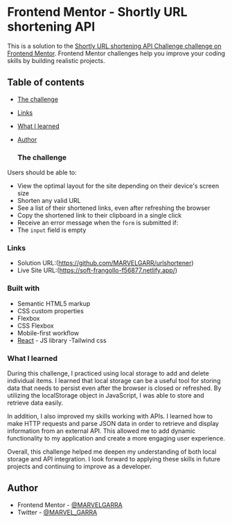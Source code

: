 # Frontend Mentor - Shortly URL shortening API

This is a solution to the [Shortly URL shortening API Challenge challenge on Frontend Mentor](https://www.frontendmentor.io/challenges/url-shortening-api-landing-page-2ce3ob-G). Frontend Mentor challenges help you improve your coding skills by building realistic projects.

## Table of contents

- [The challenge](#the-challenge)
- [Links](#links)
- [What I learned](#what-i-learned)
- [Author](#author)



  ### The challenge


Users should be able to:

- View the optimal layout for the site depending on their device's screen size
- Shorten any valid URL
- See a list of their shortened links, even after refreshing the browser
- Copy the shortened link to their clipboard in a single click
- Receive an error message when the `form` is submitted if:
- The `input` field is empty

### Links

- Solution URL:(https://github.com/MARVELGARR/urlshortener)
- Live Site URL:(https://soft-frangollo-f56877.netlify.app/)

### Built with

- Semantic HTML5 markup
- CSS custom properties
- Flexbox
- CSS Flexbox
- Mobile-first workflow
- [React](https://reactjs.org/) - JS library
-Tailwind css

### What I learned

During this challenge, I practiced using local storage to add and delete individual items. I learned that local storage can be a useful tool for storing data that needs to persist even after the browser is closed or refreshed. By utilizing the localStorage object in JavaScript, I was able to store and retrieve data easily.

In addition, I also improved my skills working with APIs. I learned how to make HTTP requests and parse JSON data in order to retrieve and display information from an external API. This allowed me to add dynamic functionality to my application and create a more engaging user experience.

Overall, this challenge helped me deepen my understanding of both local storage and API integration. I look forward to applying these skills in future projects and continuing to improve as a developer.

## Author

- Frontend Mentor - [@MARVELGARRA](https://www.frontendmentor.io/profile/MARVELGARRyourusername)
- Twitter - [@MARVEL_GARRA](https://twitter.com/MARVEL_GARRA)
